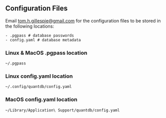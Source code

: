 ## Configuration Files

Email tom.h.gillespie@gmail.com for the configuration files to be stored in the following locations:

    - .pgpass # database passwords
    - config.yaml # database metadata

### Linux & MacOS .pgpass location

`~/.pgpass`

### Linux config.yaml location

`~/.config/quantdb/config.yaml`

### MacOS config.yaml location

`~/Library/Application\ Support/quantdb/config.yaml`
